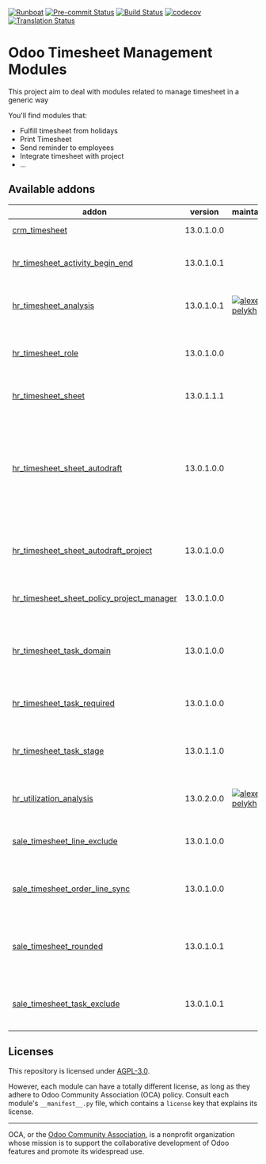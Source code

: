 
[![Runboat](https://img.shields.io/badge/runboat-Try%20me-875A7B.png)](https://runboat.odoo-community.org/builds?repo=OCA/timesheet&target_branch=13.0)
[![Pre-commit Status](https://github.com/OCA/timesheet/actions/workflows/pre-commit.yml/badge.svg?branch=13.0)](https://github.com/OCA/timesheet/actions/workflows/pre-commit.yml?query=branch%3A13.0)
[![Build Status](https://github.com/OCA/timesheet/actions/workflows/test.yml/badge.svg?branch=13.0)](https://github.com/OCA/timesheet/actions/workflows/test.yml?query=branch%3A13.0)
[![codecov](https://codecov.io/gh/OCA/timesheet/branch/13.0/graph/badge.svg)](https://codecov.io/gh/OCA/timesheet)
[![Translation Status](https://translation.odoo-community.org/widgets/timesheet-13-0/-/svg-badge.svg)](https://translation.odoo-community.org/engage/timesheet-13-0/?utm_source=widget)

<!-- /!\ do not modify above this line -->

# Odoo Timesheet Management Modules

This project aim to deal with modules related to manage timesheet in a generic way

You'll find modules that:

  * Fulfill timesheet from holidays
  * Print Timesheet
  * Send reminder to employees
  * Integrate timesheet with project
  * ...

<!-- /!\ do not modify below this line -->

<!-- prettier-ignore-start -->

[//]: # (addons)

Available addons
----------------
addon | version | maintainers | summary
--- | --- | --- | ---
[crm_timesheet](crm_timesheet/) | 13.0.1.0.0 |  | CRM Timesheet
[hr_timesheet_activity_begin_end](hr_timesheet_activity_begin_end/) | 13.0.1.0.1 |  | Timesheet Activities - Begin/End Hours
[hr_timesheet_analysis](hr_timesheet_analysis/) | 13.0.1.0.1 | [![alexey-pelykh](https://github.com/alexey-pelykh.png?size=30px)](https://github.com/alexey-pelykh) | Analyze tracked time in Pivot, Graph views
[hr_timesheet_role](hr_timesheet_role/) | 13.0.1.0.0 |  | Track time on project according to the role assigned
[hr_timesheet_sheet](hr_timesheet_sheet/) | 13.0.1.1.1 |  | Timesheet Sheets, Activities
[hr_timesheet_sheet_autodraft](hr_timesheet_sheet_autodraft/) | 13.0.1.0.0 |  | Automatically draft a Timesheet Sheet for every time entry that does not have a relevant Timesheet Sheet existing.
[hr_timesheet_sheet_autodraft_project](hr_timesheet_sheet_autodraft_project/) | 13.0.1.0.0 |  | Support per-project Timesheet Sheets auto-drafting.
[hr_timesheet_sheet_policy_project_manager](hr_timesheet_sheet_policy_project_manager/) | 13.0.1.0.0 |  | Allows setting Project Manager as Reviewer
[hr_timesheet_task_domain](hr_timesheet_task_domain/) | 13.0.1.0.0 |  | Limit task selection to tasks on currently-selected project
[hr_timesheet_task_required](hr_timesheet_task_required/) | 13.0.1.0.0 |  | Set task on timesheet as a mandatory field
[hr_timesheet_task_stage](hr_timesheet_task_stage/) | 13.0.1.1.0 |  | Open/Close task from corresponding Task Log entry
[hr_utilization_analysis](hr_utilization_analysis/) | 13.0.2.0.0 | [![alexey-pelykh](https://github.com/alexey-pelykh.png?size=30px)](https://github.com/alexey-pelykh) | View Utilization Analysis from Task Logs.
[sale_timesheet_line_exclude](sale_timesheet_line_exclude/) | 13.0.1.0.0 |  | Exclude Timesheet Line from Sale Order
[sale_timesheet_order_line_sync](sale_timesheet_order_line_sync/) | 13.0.1.0.0 |  | Propagate task order line in not invoiced timesheet lines
[sale_timesheet_rounded](sale_timesheet_rounded/) | 13.0.1.0.1 |  | Round timesheet entries amount based on project settings.
[sale_timesheet_task_exclude](sale_timesheet_task_exclude/) | 13.0.1.0.1 |  | Exclude Task and related Timesheets from Sale Order

[//]: # (end addons)

<!-- prettier-ignore-end -->

## Licenses

This repository is licensed under [AGPL-3.0](LICENSE).

However, each module can have a totally different license, as long as they adhere to Odoo Community Association (OCA)
policy. Consult each module's `__manifest__.py` file, which contains a `license` key
that explains its license.

----
OCA, or the [Odoo Community Association](http://odoo-community.org/), is a nonprofit
organization whose mission is to support the collaborative development of Odoo features
and promote its widespread use.
